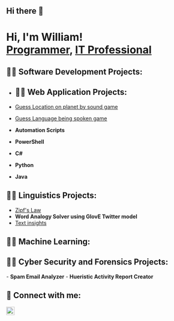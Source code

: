 ## Hi there 👋

<h1>Hi, I'm William! <br/><a href="https://github.com/William2716057">Programmer</a>, <a href="https://www.linkedin.com/in/william-spriggs-733a56181/">IT Professional</a>

<h2>👨‍💻 Software Development Projects:</h2>

- <h2>👨‍💻 Web Application Projects:</h2>
 - [Guess Location on planet by sound game](https://github.com/William2716057/soundGuess)
 - [Guess Language being spoken game](https://github.com/William2716057/languageGuess)
 
- <b>Automation Scripts</b>

- <b>PowerShell</b>

- <b>C# </b>

- <b>Python </b>

- <b>Java </b>


<h2>👨‍💻 Linguistics Projects:</h2>

- [Zipf's Law](https://github.com/William2716057/zipfsLaw)
- <b>Word Analogy Solver using GlovE Twitter model</b>
- [Text insights](https://github.com/William2716057/textInsights) 
<h2>👨‍💻 Machine Learning:</h2>

<h2>👨‍💻 Cyber Security and Forensics Projects:</h2>
- <b>Spam Email Analyzer</b>
- <b>Hueristic Activity Report Creator</b>

<h2> 🤳 Connect with me:</h2>


[<img align="left" alt="William | LinkedIn" width="22px" src="https://cdn.jsdelivr.net/npm/simple-icons@v3/icons/linkedin.svg" />][linkedin]

[linkedin]: https://www.linkedin.com/in/william-spriggs-733a56181/
[hackthebx]: https://app.hackthebox.com/profile/overview


